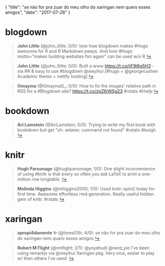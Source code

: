 {
  "title": "se não for pra zuar do meu olho do xaringan nem quero esses amigos",
  "date": "2017-07-28"
}

# blogdown

> **John Little** (@john_little; 0/0): love how blogdown makes #Hugo awesome for R and R Markdown peeps.  And how #Hugo motto="makes building websites fun again" can be used w/o R  [&#8618;](https://twitter.com/xieyihui/status/891003325394669568)

<!-- -->


> **John Little** (@john_little; 0/0): Built a www https://t.co/jiF9i6g5H3  - via #R &amp; easy to use #blogdown  @xieyihui  [#hugo + @georgecushen Academic theme + netlify hosting]  [&#8618;](https://twitter.com/xieyihui/status/891002039219740672)

<!-- -->


> **Omayma** (@OmaymaS_; 0/0): How to fix the images' relative path in RSS for a #Blogdown site?
https://t.co/zpZ6jWSg23
#rstats #rhelp  [&#8618;](https://twitter.com/xieyihui/status/890954403905187840)

<!-- -->


# bookdown

> **Ari Lamstein** (@AriLamstein; 0/0): Trying to write my first book with bookdown but get "sh: xelatex: command not found" #rstats #lesigh  [&#8618;](https://twitter.com/xieyihui/status/891010077821353984)

<!-- -->


# knitr

> **Hugh Parsonage** (@hughparsonage; 1/0): One slight inconvenience of using #knitr is that every so often you ask LaTeX to print a one-million row longtable.  [&#8618;](https://twitter.com/xieyihui/status/890966567965544449)

<!-- -->


> **Melinda Higgins** (@mhiggins2000; 1/0): Used knitr::spin() today for first time. Awesome effortless rmd generation. Really useful hidden gem of knitr. #rstats  [&#8618;](https://twitter.com/xieyihui/status/890780123053645824)

<!-- -->


# xaringan

> **apropi4damente ✨** (@lores03h; 4/0): se não for pra zuar do meu olho do xaringan nem quero esses amigos  [&#8618;](https://twitter.com/xieyihui/status/890728643219124224)

<!-- -->


> **Robert M Flight** (@rmflight; 2/1): @yoyehudi @nerd_yie I've been using remarkjs via @xieyihui Xaringan pkg. Very nice, easier to play w/ than others I've used.  [&#8618;](https://twitter.com/xieyihui/status/890944612227055619)

<!-- -->


